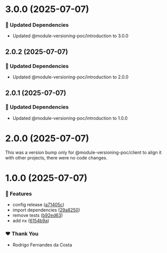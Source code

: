 # 3.0.0 (2025-07-07)

### 🧱 Updated Dependencies

- Updated @module-versioning-poc/introduction to 3.0.0

## 2.0.2 (2025-07-07)

### 🧱 Updated Dependencies

- Updated @module-versioning-poc/introduction to 2.0.0

## 2.0.1 (2025-07-07)

### 🧱 Updated Dependencies

- Updated @module-versioning-poc/introduction to 1.0.0

# 2.0.0 (2025-07-07)

This was a version bump only for @module-versioning-poc/client to align it with other projects, there were no code changes.

# 1.0.0 (2025-07-07)

### 🚀 Features

- config release ([a71405c](https://github.com/rcosta-daon/module-versioning-poc/commit/a71405c))
- import dependencies ([29a8250](https://github.com/rcosta-daon/module-versioning-poc/commit/29a8250))
- remove tests ([b92ed63](https://github.com/rcosta-daon/module-versioning-poc/commit/b92ed63))
- add nx ([6154b9a](https://github.com/rcosta-daon/module-versioning-poc/commit/6154b9a))

### ❤️ Thank You

- Rodrigo Fernandes da Costa